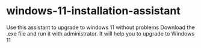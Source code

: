 # windows-11-installation-assistant
Use this assistant to upgrade to windows 11 without problems
Download the .exe file and run it with administrator. It will help you to upgrade to Windows 11
